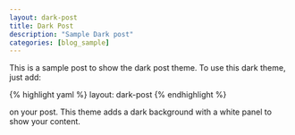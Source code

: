 ```yaml
---
layout: dark-post
title: Dark Post
description: "Sample Dark post"
categories: [blog_sample]
---
```


This is a sample post to show the dark post theme. To use this dark theme, just add:

{% highlight yaml %}
layout: dark-post
{% endhighlight %}

on your post. This theme adds a dark background with a white panel to show your content.
